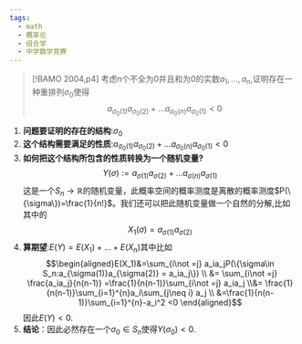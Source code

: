 ```yaml
---
tags:
  - math
  - 概率论
  - 组合学
  - 中学数学竞赛
---
```


> [!BAMO 2004,p4]
> 考虑n个不全为0并且和为0的实数$a_1,...,a_n$,证明存在一种重排列$\sigma_0$使得$$a_{\sigma_0(1)}a_{\sigma_0(2)}+...a_{\sigma_0(n)}a_{\sigma_0(1)}<0$$


1.  **问题要证明的存在的结构**:$\sigma_0$
2.  **这个结构需要满足的性质**:$a_{\sigma_0(1)}a_{\sigma_0(2)}+...a_{\sigma_0(n)}a_{\sigma_0(1)}<0$
3.  **如何把这个结构所包含的性质转换为一个随机变量?**  $$Y(\sigma):=a_{\sigma(1)}a_{\sigma(2)}+...a_{\sigma(n)}a_{\sigma(1)}$$这是一个$S_n\to \mathbb{R}$的随机变量，此概率空间的概率测度是离散的概率测度$P(\{\sigma\})=\frac{1}{n!}$。我们还可以把此随机变量做一个自然的分解,比如其中的$$X_1(\sigma)= a_{\sigma(1)}a_{\sigma(2)}$$
4.  **算期望**:$E(Y) =E(X_1)+...+E(X_n)$其中比如$$\begin{aligned}E(X_1)&=\sum_{i\not
    =j} a_ia_jP(\{\sigma\in S_n:a_{\sigma(1)}a_{\sigma(2)} =
    a_ia_j\}) \\ &= \sum_{i\not =j} \frac{a_ia_j}{n(n-1)}
    =\frac{1}{n(n-1)}\sum_{i\not =j} a_ia_j \\&=
    \frac{1}{n(n-1)}\sum_{i=1}^{n}a_i\sum_{j\neq i} a_j \\
    &=\frac{1}{n(n-1)}\sum_{i=1}^{n}-a_i^2 <0
    \end{aligned}$$ 因此$E(Y) <0$.
5. **结论**：因此必然存在一个$\sigma_0 \in S_n$使得$Y(\sigma_0)<0$.